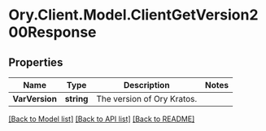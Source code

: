 # Ory.Client.Model.ClientGetVersion200Response

## Properties

Name | Type | Description | Notes
------------ | ------------- | ------------- | -------------
**VarVersion** | **string** | The version of Ory Kratos. | 

[[Back to Model list]](../README.md#documentation-for-models) [[Back to API list]](../README.md#documentation-for-api-endpoints) [[Back to README]](../README.md)

